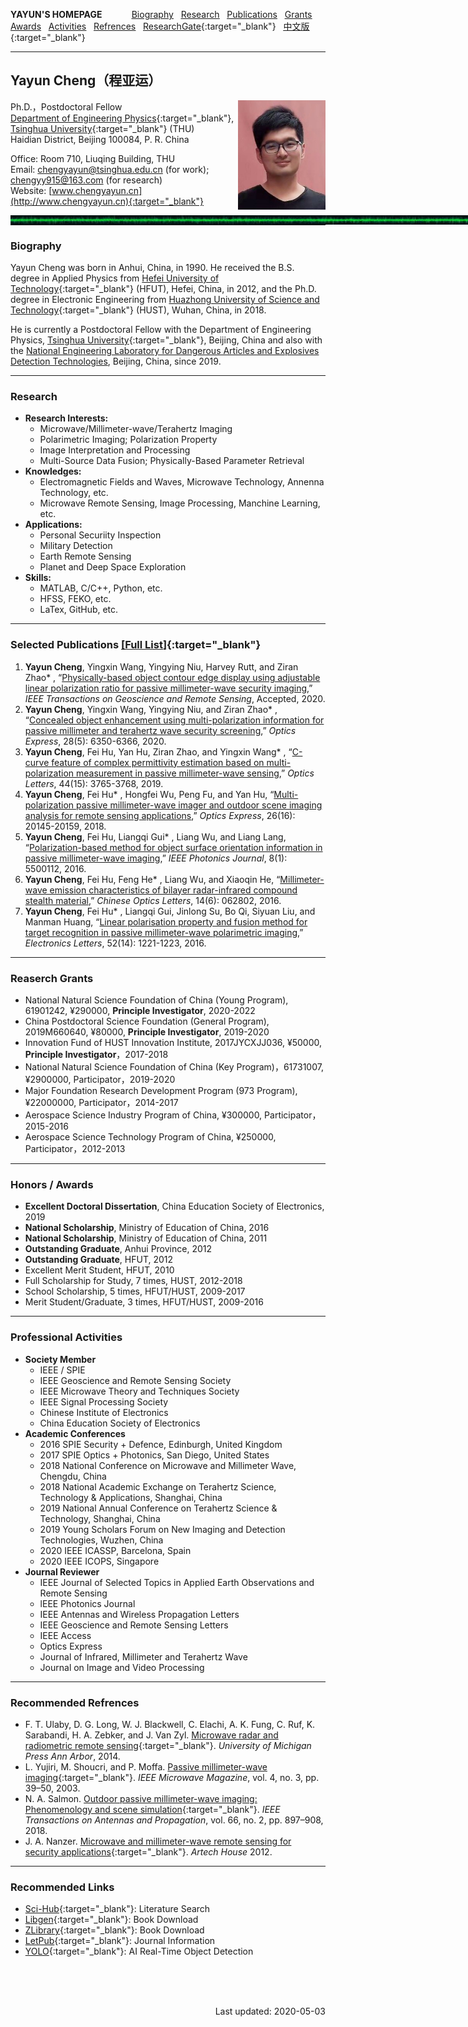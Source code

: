 **YAYUN'S HOMEPAGE** &nbsp;&nbsp;&nbsp;&nbsp;&nbsp;&nbsp;&nbsp;&nbsp;&nbsp;&nbsp; [<u>Biography</u>](#Biography) &nbsp; [<u>Research</u>](#Research) &nbsp; [<u>Publications</u>](#Publications) &nbsp; [<u>Grants</u>](#Grants) &nbsp; [<u>Awards</u>](#Awards) &nbsp; [<u>Activities</u>](#Activities) &nbsp; [<u>Refrences</u>](#Refrences) &nbsp; [<u>ResearchGate</u>](http://www.researchgate.net/profile/Yayun_Cheng){:target="_blank"} &nbsp; [<u>中文版</u>](ChineseVersion.md){:target="_blank"} <span id="Top"> </span>

<!-- <font face="Comic Sans MS" color=black>YAYUN'S HOMEPAGE</font>
<img style="position:absolute;margin-center:900px" src="/THU.jpg" width="40" alt="Photo"> 
Script MT Bold
-->

<!-- <div style="width:35px; height:25px; border:1px solid green; position:fixed; right:122px; bottom:52px;"></div> -->

---
## **Yayun Cheng（程亚运）**
<img src='/PhotoYayunCheng.jpg' align='right' style=' width:140px'/>
<!-- <img style="position:absolute;margin-left:900px" src="/PhotoYayunCheng.jpg" width="140" alt="Photo"> -->

Ph.D.，Postdoctoral Fellow  
[Department of Engineering Physics](http://www.ep.tsinghua.edu.cn/){:target="_blank"}, [Tsinghua University](http://www.tsinghua.edu.cn/){:target="_blank"} (THU)  
Haidian District, Beijing 100084, P. R. China  

Office: Room 710, Liuqing Building, THU  
Email: chengyayun@tsinghua.edu.cn (for work); chengyy915@163.com (for research)  
Website: [www.chengyayun.cn](http://www.chengyayun.cn){:target="_blank"}

<!-- [<u>www.researchgate.net/profile/Yayun_Cheng</u>](http://www.researchgate.net/profile/Yayun_Cheng){:target="_blank"} -->

<img style="position:absolute;margin-right:0px" src="/EMW-G.jpg" width="1040px" height="15" alt="Photo">

---
---
### **Biography** <span id="Biography"> </span>
Yayun Cheng was born in Anhui, China, in 1990. He received the B.S. degree in Applied Physics from [Hefei University of Technology](http://www.hfut.edu.cn/){:target="_blank"} (HFUT), Hefei, China, in 2012, and the Ph.D. degree in Electronic Engineering from [Huazhong University of Science and Technology](http://www.hust.edu.cn){:target="_blank"} (HUST), Wuhan, China, in 2018.

He is currently a Postdoctoral Fellow with the Department of Engineering Physics, [Tsinghua University](http://www.tsinghua.edu.cn/){:target="_blank"}, Beijing, China and also with the [National Engineering Laboratory for Dangerous Articles and Explosives Detection Technologies](), Beijing, China, since 2019.

---
### **Research** <span id="Research"> </span>
- **Research Interests:** 
   - Microwave/Millimeter-wave/Terahertz Imaging
   - Polarimetric Imaging; Polarization Property
   - Image Interpretation and Processing
   - Multi-Source Data Fusion; Physically-Based Parameter Retrieval
- **Knowledges:**
   - Electromagnetic Fields and Waves, Microwave Technology, Annenna Technology, etc.
   - Microwave Remote Sensing, Image Processing, Manchine Learning, etc.
- **Applications:**
   - Personal Securiity Inspection
   - Military Detection
   - Earth Remote Sensing
   - Planet and Deep Space Exploration
- **Skills:**
   - MATLAB, C/C++, Python, etc.
   - HFSS, FEKO, etc.
   - LaTex, GitHub, etc.

---
### **Selected Publications** [[<u>Full List</u>]](Publications.md){:target="_blank"} <span id="Publications"> </span>
1.	**Yayun Cheng**, Yingxin Wang, Yingying Niu, Harvey Rutt, and Ziran Zhao* , “[Physically-based object contour edge display using adjustable linear polarization ratio for passive millimeter-wave security imaging](),” *IEEE Transactions on Geoscience and Remote Sensing*, Accepted, 2020.
2.	**Yayun Cheng**, Yingxin Wang, Yingying Niu, and Ziran Zhao* , “[Concealed object enhancement using multi-polarization information for passive millimeter and terahertz wave security screening](),” *Optics Express*, 28(5): 6350-6366, 2020.
3.	**Yayun Cheng**, Fei Hu, Yan Hu, Ziran Zhao, and Yingxin Wang* , “[C-curve feature of complex permittivity estimation based on multi-polarization measurement in passive millimeter-wave sensing](),” *Optics Letters*, 44(15): 3765-3768, 2019.
4.	**Yayun Cheng**, Fei Hu* , Hongfei Wu, Peng Fu, and Yan Hu, “[Multi-polarization passive millimeter-wave imager and outdoor scene imaging analysis for remote sensing applications](),” *Optics Express*, 26(16): 20145-20159, 2018.
5.	**Yayun Cheng**, Fei Hu, Liangqi Gui* , Liang Wu, and Liang Lang, “[Polarization-based method for object surface orientation information in passive millimeter-wave imaging](),” *IEEE Photonics Journal*, 8(1): 5500112, 2016.
6.	**Yayun Cheng**, Fei Hu, Feng He* , Liang Wu, and Xiaoqin He, “[Millimeter-wave emission characteristics of bilayer radar-infrared compound stealth material](),” *Chinese Optics Letters*, 14(6): 062802, 2016.
7.	**Yayun Cheng**, Fei Hu* , Liangqi Gui, Jinlong Su, Bo Qi, Siyuan Liu, and Manman Huang, “[Linear polarisation property and fusion method for target recognition in passive millimeter-wave polarimetric imaging](),” *Electronics Letters*, 52(14): 1221-1223, 2016.

---
### **Reaserch Grants** <span id="Grants"> </span>
- National Natural Science Foundation of China (Young Program), 61901242, ¥290000, **Principle Investigator**, 2020-2022
- China Postdoctoral Science Foundation (General Program), 2019M660640, ¥80000, **Principle Investigator**, 2019-2020
- Innovation Fund of HUST Innovation Institute, 2017JYCXJJ036, ¥50000, **Principle Investigator**，2017-2018
- National Natural Science Foundation of China (Key Program)，61731007, ¥2900000, Participator，2019-2020
- Major Foundation Research Development Program (973 Program), ¥22000000, Participator，2014-2017
- Aerospace Science Industry Program of China, ¥300000, Participator，2015-2016
- Aerospace Science Technology Program of China, ¥250000, Participator，2012-2013

---
### **Honors / Awards** <span id="Awards"> </span>
- **Excellent Doctoral Dissertation**, China Education Society of Electronics, 2019
- **National Scholarship**, Ministry of Education of China, 2016
- **National Scholarship**, Ministry of Education of China, 2011
- **Outstanding Graduate**, Anhui Province, 2012
- **Outstanding Graduate**, HFUT, 2012
- Excellent Merit Student, HFUT, 2010
- Full Scholarship for Study, 7 times, HUST, 2012-2018
- School Scholarship, 5 times, HFUT/HUST, 2009-2017
- Merit Student/Graduate, 3 times, HFUT/HUST, 2009-2016

---
### **Professional Activities** <span id="Activities"> </span>
- **Society Member**
  - IEEE / SPIE
  - IEEE Geoscience and Remote Sensing Society
  - IEEE Microwave Theory and Techniques Society
  - IEEE Signal Processing Society
  - Chinese Institute of Electronics
  - China Education Society of Electronics 
- **Academic Conferences**
  - 2016 SPIE Security + Defence, Edinburgh, United Kingdom
  - 2017 SPIE Optics + Photonics, San Diego, United States
  - 2018 National Conference on Microwave and Millimeter Wave, Chengdu, China
  - 2018 National Academic Exchange on Terahertz Science, Technology & Applications, Shanghai, China
  - 2019 National Annual Conference on Terahertz Science & Technology, Shanghai, China
  - 2019 Young Scholars Forum on New Imaging and Detection Technologies, Wuzhen, China
  - 2020 IEEE ICASSP, Barcelona, Spain
  - 2020 IEEE ICOPS, Singapore
- **Journal Reviewer**
  - IEEE Journal of Selected Topics in Applied Earth Observations and Remote Sensing
  - lEEE Photonics Journal
  - IEEE Antennas and Wireless Propagation Letters
  - IEEE Geoscience and Remote Sensing Letters
  - IEEE Access
  - Optics Express
  - Journal of Infrared, Millimeter and Terahertz Wave
  - Journal on Image and Video Processing

---
### **Recommended Refrences** <span id="Refrences"> </span>
- F. T. Ulaby, D. G. Long, W. J. Blackwell, C. Elachi, A. K. Fung, C. Ruf, K. Sarabandi, H. A. Zebker, and J. Van Zyl. [Microwave radar and radiometric remote sensing](){:target="_blank"}. *University of Michigan Press Ann Arbor*, 2014.
- L. Yujiri, M. Shoucri, and P. Moffa. [Passive millimeter-wave imaging](){:target="_blank"}. *IEEE Microwave Magazine*, vol. 4, no. 3, pp. 39–50, 2003.
- N. A. Salmon. [Outdoor passive millimeter-wave imaging: Phenomenology and scene simulation](){:target="_blank"}. *IEEE Transactions on Antennas and Propagation*, vol. 66, no. 2, pp. 897–908, 2018.
- J. A. Nanzer. [Microwave and millimeter-wave remote sensing for security applications](){:target="_blank"}. *Artech House* 2012.

---
### **Recommended Links**
- [Sci-Hub](https://sci-hub.org.cn/){:target="_blank"}: Literature Search
- [Libgen](http://libgen.li/){:target="_blank"}: Book Download
- [ZLibrary](https://b-ok.cc/){:target="_blank"}: Book Download
- [LetPub](https://www.letpub.com.cn/){:target="_blank"}: Journal Information
- [YOLO](https://pjreddie.com/darknet/yolo/){:target="_blank"}: AI Real-Time Object Detection

<br />
<br />
<br />
<p align="right">Last updated: 2020-05-03</p>